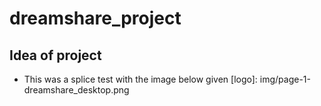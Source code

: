 # dreamshare_project


## Idea of project
* This was a splice test with the image below given
[logo]: img/page-1-dreamshare_desktop.png

